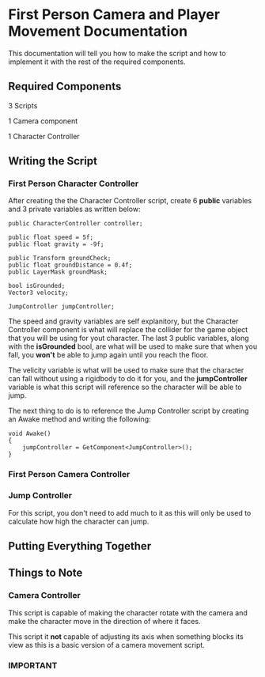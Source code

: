 # First Person Camera and Player Movement Documentation

This documentation will tell you how to make the script and how to implement it with the rest of the required components.

## Required Components

3 Scripts

1 Camera component

1 Character Controller

## Writing the Script

### First Person Character Controller

After creating the the Character Controller script, create 6 **public** variables and 3 private variables as written below:

    public CharacterController controller;

    public float speed = 5f;
    public float gravity = -9f;

    public Transform groundCheck;
    public float groundDistance = 0.4f;
    public LayerMask groundMask;

    bool isGrounded;
    Vector3 velocity;

    JumpController jumpController;

The speed and gravity variables are self explanitory, but the Character Controller component is what will replace the collider for the game object that you will be using for yout character. The last 3 public variables, along with the **isGrounded** bool, are what will be used to make sure that when you fall, you **won't** be able to jump again until you reach the floor.

The velicity variable is what will be used to make sure that the character can fall without using a rigidbody to do it for you, and the **jumpController** variable is what this script will reference so the character will be able to jump.

The next thing to do is to reference the Jump Controller script by creating an Awake method and writing the following:

    void Awake()
    {
        jumpController = GetComponent<JumpController>();
    }

### First Person Camera Controller



### Jump Controller

For this script, you don't need to add much to it as this will only be used to calculate how high the character can jump.

## Putting Everything Together



## Things to Note

### Camera Controller

This script is capable of making the character rotate with the camera and make the character move in the direction of where it faces.

This script it **not** capable of adjusting its axis when something blocks its view as this is a basic version of a camera movement script.

### IMPORTANT

